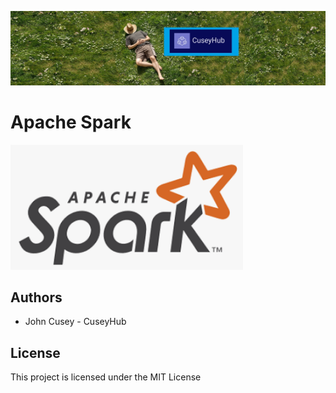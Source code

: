 ![CuseyHub](https://github.com/cusey/ImageForWiki/blob/master/Logos/CuseyHub_Banner_Small.jpg)

# Apache Spark

<img 
src="https://github.com/cusey/ImageForWiki/blob/master/Logos/ApacheSpark.PNG" 
alt="Apache Spark" 
height="200px"/>  
 
## Authors
* John Cusey - CuseyHub  

## License   
This project is licensed under the MIT License
